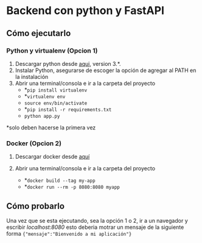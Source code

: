 # Backend con python y FastAPI

## Cómo ejecutarlo

### Python y virtualenv (Opcion 1)

1. Descargar python desde [aqui](https://www.python.org/downloads/), version 3.*.
2. Instalar Python, asegurarse de escoger la opción de agregar al PATH en la instalación
3. Abrir una terminal/consola e ir a la carpeta del proyecto 
    - *```pip install virtualenv```
    - *```virtualenv env```
    - ```source env/bin/activate```
    - *```pip install -r requirements.txt``` 
    - ```python app.py```
    
 \*solo deben hacerse la primera vez

### Docker (Opcion 2)

1. Descargar docker desde [aquí](https://docs.docker.com/get-docker/)

2. Abrir una terminal/consola e ir a la carpeta del proyecto 
    - *```docker build --tag my-app```
    - *```docker run --rm -p 8080:8080 myapp```

## Cómo probarlo

Una vez que se esta ejecutando, sea la opción 1 o 2,
ir a un navegador y escribir _localhost:8080_ esto deberia motrar un mensaje de la siguiente forma ```{"mensaje":"Bienvenido a mi aplicación"}```